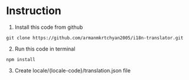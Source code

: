 # Instruction

1. Install this code from github

```shell
git clone https://github.com/armanmkrtchyan2005/i18n-translator.git
```

2. Run this code in terminal

```shell
npm install
```

3. Create locale/{locale-code}/translation.json file
